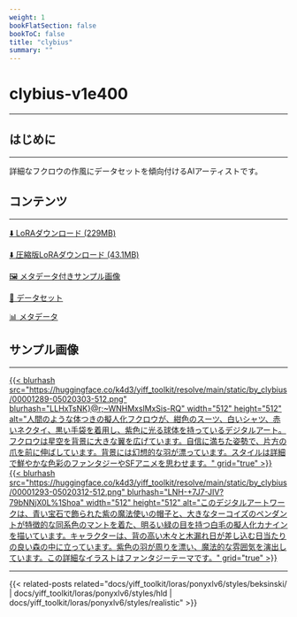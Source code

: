 ```yaml
---
weight: 1
bookFlatSection: false
bookToC: false
title: "clybius"
summary: ""
---
```


<!--markdownlint-disable MD025 MD033 -->

# clybius-v1e400

---

## はじめに

---

詳細なフクロウの作風にデータセットを傾向付けるAIアーティストです。

## コンテンツ

---

[⬇️ LoRAダウンロード (229MB)](https://huggingface.co/k4d3/yiff_toolkit/resolve/main/ponyxl_loras/by_clybius-v1e400.safetensors?download=true)

[⬇️ 圧縮版LoRAダウンロード (43.1MB)](https://huggingface.co/k4d3/yiff_toolkit/resolve/main/ponyxl_loras_shrunk_2/by_clybius-v1e400_frockpt1_th-3.55.safetensors?download=true)

[🖼️ メタデータ付きサンプル画像](https://huggingface.co/k4d3/yiff_toolkit/tree/main/static/{})

[📐 データセット](https://huggingface.co/datasets/k4d3/furry/tree/main/by_clybius)

[📊 メタデータ](https://huggingface.co/k4d3/yiff_toolkit/raw/main/ponyxl_loras/by_clybius-v1e400.json)

## サンプル画像

---
<div class="image-grid">
  <div class="image-grid-container">
    <a href="https://huggingface.co/k4d3/yiff_toolkit/resolve/main/static/by_clybius/00001289-05020303.png">
      {{< blurhash
        src="https://huggingface.co/k4d3/yiff_toolkit/resolve/main/static/by_clybius/00001289-05020303-512.png"
        blurhash="LLHxTsNK}@r;~WNHMxslMxSis-RQ"
        width="512"
        height="512"
        alt="人間のような体つきの擬人化フクロウが、紺色のスーツ、白いシャツ、赤いネクタイ、黒い手袋を着用し、紫色に光る球体を持っているデジタルアート。フクロウは星空を背景に大きな翼を広げています。自信に満ちた姿勢で、片方の爪を前に伸ばしています。背景には幻想的な羽が漂っています。スタイルは詳細で鮮やかな色彩のファンタジーやSFアニメを思わせます。"
        grid="true"
      >}}
    </a>
  </div>
</div>
<div class="image-grid">
  <div class="image-grid-container">
    <a href="https://huggingface.co/k4d3/yiff_toolkit/resolve/main/static/by_clybius/00001293-05020312.png">
      {{< blurhash
        src="https://huggingface.co/k4d3/yiff_toolkit/resolve/main/static/by_clybius/00001293-05020312-512.png"
        blurhash="LNH-+7J7-JIV?79bNNjX0L%1Shoa"
        width="512"
        height="512"
        alt="このデジタルアートワークは、青い宝石で飾られた紫の魔法使いの帽子と、大きなターコイズのペンダントが特徴的な同系色のマントを着た、明るい緑の目を持つ白毛の擬人化カナインを描いています。キャラクターは、背の高い木々と木漏れ日が差し込む日当たりの良い森の中に立っています。紫色の羽が周りを漂い、魔法的な雰囲気を演出しています。この詳細なイラストはファンタジーテーマです。"
        grid="true"
      >}}
    </a>
  </div>
</div>

---

<!--
HUGO_SEARCH_EXCLUDE_START
-->
{{< related-posts related="docs/yiff_toolkit/loras/ponyxlv6/styles/beksinski/ | docs/yiff_toolkit/loras/ponyxlv6/styles/hld | docs/yiff_toolkit/loras/ponyxlv6/styles/realistic" >}}
<!--
HUGO_SEARCH_EXCLUDE_END
-->

